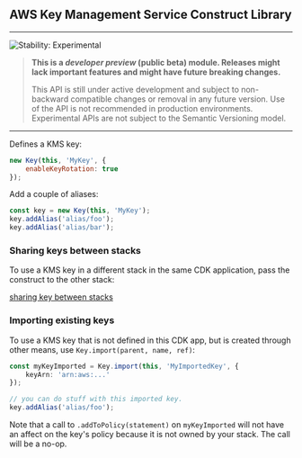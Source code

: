 ## AWS Key Management Service Construct Library
<!--BEGIN STABILITY BANNER-->

---

![Stability: Experimental](https://img.shields.io/badge/stability-Experimental-important.svg?style=for-the-badge)

> **This is a _developer preview_ (public beta) module. Releases might lack important features and might have
> future breaking changes.**
> 
> This API is still under active development and subject to non-backward
> compatible changes or removal in any future version. Use of the API is not recommended in production
> environments. Experimental APIs are not subject to the Semantic Versioning model.

---
<!--END STABILITY BANNER-->

Defines a KMS key:

```js
new Key(this, 'MyKey', {
    enableKeyRotation: true
});
```

Add a couple of aliases:

```js
const key = new Key(this, 'MyKey');
key.addAlias('alias/foo');
key.addAlias('alias/bar');
```

### Sharing keys between stacks

To use a KMS key in a different stack in the same CDK application,
pass the construct to the other stack:

[sharing key between stacks](test/integ.key-sharing.lit.ts)


### Importing existing keys

To use a KMS key that is not defined in this CDK app, but is created through other means, use
`Key.import(parent, name, ref)`:

```ts
const myKeyImported = Key.import(this, 'MyImportedKey', {
    keyArn: 'arn:aws:...'
});

// you can do stuff with this imported key.
key.addAlias('alias/foo');
```

Note that a call to `.addToPolicy(statement)` on `myKeyImported` will not have
an affect on the key's policy because it is not owned by your stack. The call
will be a no-op.
